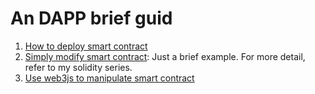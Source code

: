 # An DAPP brief guid

1. [How to deploy smart contract](https://colorfullife.ml/pages/diary/erics-daily-life/eric44/)
2. [Simply modify smart contract](https://colorfullife.ml/pages/diary/erics-daily-life/eric45/): Just a brief example. For more detail, refer to my solidity series.
3. [Use web3js to manipulate smart contract](https://colorfullife.ml/pages/diary/erics-daily-life/blockchain-learning-journey-day3-manipulate-web3-sdk-setup-basic/)
